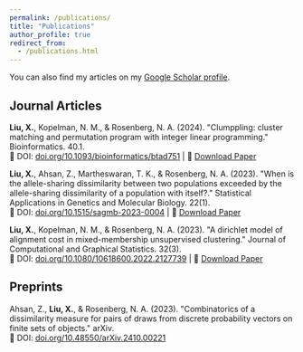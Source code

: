 ```yaml
---
permalink: /publications/
title: "Publications"
author_profile: true
redirect_from: 
  - /publications.html
---
```


You can also find my articles on my [Google Scholar profile](https://scholar.google.com/citations?user=wFTPnjgAAAAJ).

## Journal Articles
**Liu, X.**, Kopelman, N. M., & Rosenberg, N. A. (2024). "Clumppling: cluster matching and permutation program with integer linear programming." Bioinformatics. 40.1. \
:link: DOI: [doi.org/10.1093/bioinformatics/btad751](https://doi.org/10.1093/bioinformatics/btad751) | :page_facing_up: [Download Paper](files/Liu_2024_bioinform.pdf)

**Liu, X.**, Ahsan, Z., Martheswaran, T. K., & Rosenberg, N. A. (2023). "When is the allele-sharing dissimilarity between two populations exceeded by the allele-sharing dissimilarity of a population with itself?." Statistical Applications in Genetics and Molecular Biology. 22(1). \
:link: DOI: [doi.org/10.1515/sagmb-2023-0004](https://doi.org/10.1515/sagmb-2023-0004) | :page_facing_up: [Download Paper](files/Liu_2023_sagmb.pdf)

**Liu, X.**, Kopelman, N. M., & Rosenberg, N. A. (2023). "A dirichlet model of alignment cost in mixed-membership unsupervised clustering." Journal of Computational and Graphical Statistics. 32(3). \
:link: DOI: [doi.org/10.1080/10618600.2022.2127739](https://doi.org/10.1080/10618600.2022.2127739) | :page_facing_up: [Download Paper](files/Liu_2022_jcgs.pdf)



## Preprints
Ahsan, Z., **Liu, X.**, & Rosenberg, N. A. (2023). "Combinatorics of a dissimilarity measure for pairs of draws from discrete probability vectors on finite sets of objects." arXiv. \
:link: DOI: [doi.org/10.48550/arXiv.2410.00221](
https://doi.org/10.48550/arXiv.2410.00221) 
